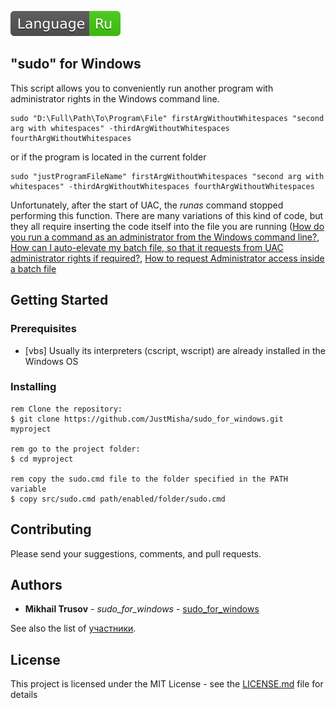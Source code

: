 [![ru](docs/ru.svg)](docs/README.ru.md)
## "sudo" for Windows

This script allows you to conveniently run another program with administrator rights in the Windows command line.

```
sudo "D:\Full\Path\To\Program\File" firstArgWithoutWhitespaces "second arg with whitespaces" -thirdArgWithoutWhitespaces fourthArgWithoutWhitespaces
```
or if the program is located in the current folder

```
sudo "justProgramFileName" firstArgWithoutWhitespaces "second arg with whitespaces" -thirdArgWithoutWhitespaces fourthArgWithoutWhitespaces
```
Unfortunately, after the start of UAC, the *runas* command stopped performing this function. There are many variations of this kind of code, but they all require inserting the code itself into the file you are running ([How do you run a command as an administrator from the Windows command line?](https://stackoverflow.com/questions/5944180/how-do-you-run-a-command-as-an-administrator-from-the-windows-command-line), [How can I auto-elevate my batch file, so that it requests from UAC administrator rights if required?](https://stackoverflow.com/questions/7044985/how-can-i-auto-elevate-my-batch-file-so-that-it-requests-from-uac-administrator), [How to request Administrator access inside a batch file](https://stackoverflow.com/questions/1894967/how-to-request-administrator-access-inside-a-batch-file)

## Getting Started

### Prerequisites

* [vbs] Usually its interpreters (cscript, wscript) are already installed in the Windows OS


### Installing

```
rem Clone the repository:
$ git clone https://github.com/JustMisha/sudo_for_windows.git myproject

rem go to the project folder:
$ cd myproject

rem copy the sudo.cmd file to the folder specified in the PATH variable
$ copy src/sudo.cmd path/enabled/folder/sudo.cmd

```

## Contributing

Please send your suggestions, comments, and pull requests.

## Authors

* **Mikhail Trusov** - *sudo_for_windows* - [sudo_for_windows](https://github.com/JustMisha/sudo_for_windows)

See also the list of [участники](https://github.com/your/project/contributors).

## License

This project is licensed under the MIT License - see the [LICENSE.md](LICENSE.md) file for details


